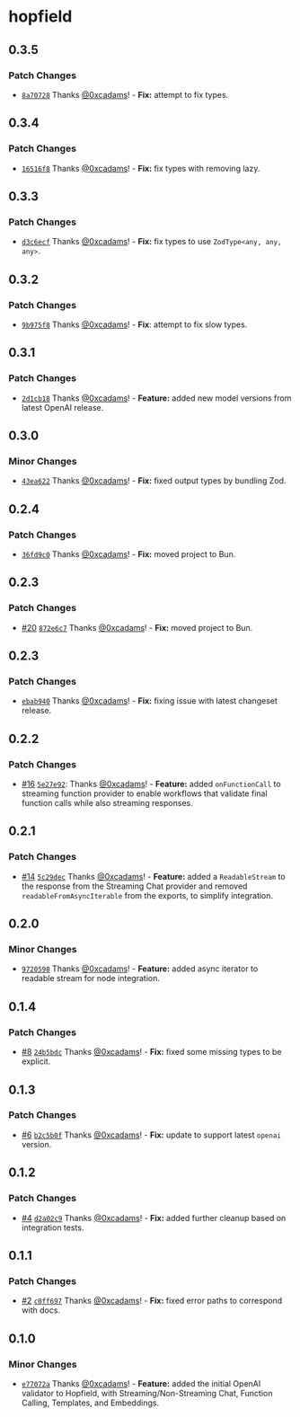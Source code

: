 # hopfield

## 0.3.5

### Patch Changes

- [`8a70728`](https://github.com/EnjoinHQ/hopfield/commit/8a70728c879c0180e526fa5a2f10a36b55102102) Thanks [@0xcadams](https://github.com/0xcadams)! - **Fix:** attempt to fix types.

## 0.3.4

### Patch Changes

- [`16516f8`](https://github.com/EnjoinHQ/hopfield/commit/16516f8d2c40c705ea0d77a5027e4d535fc04f2b) Thanks [@0xcadams](https://github.com/0xcadams)! - **Fix:** fix types with removing lazy.

## 0.3.3

### Patch Changes

- [`d3c6ecf`](https://github.com/EnjoinHQ/hopfield/commit/d3c6ecfebe4e0e7760be418a48b42cc4f93730a5) Thanks [@0xcadams](https://github.com/0xcadams)! - **Fix:** fix types to use `ZodType<any, any, any>`.

## 0.3.2

### Patch Changes

- [`9b975f8`](https://github.com/EnjoinHQ/hopfield/commit/9b975f8d06cbf51af8c431446a8e7dfaf121a79d) Thanks [@0xcadams](https://github.com/0xcadams)! - **Fix**: attempt to fix slow types.

## 0.3.1

### Patch Changes

- [`2d1cb18`](https://github.com/EnjoinHQ/hopfield/commit/2d1cb183e81bb03df791b357802b5df0457a5ccb) Thanks [@0xcadams](https://github.com/0xcadams)! - **Feature:** added new model versions from latest OpenAI release.

## 0.3.0

### Minor Changes

- [`43ea622`](https://github.com/EnjoinHQ/hopfield/commit/43ea6223b94bffce70a2d9400a000bb880825aeb) Thanks [@0xcadams](https://github.com/0xcadams)! - **Fix:** fixed output types by bundling Zod.

## 0.2.4

### Patch Changes

- [`36fd9c0`](https://github.com/EnjoinHQ/hopfield/commit/36fd9c0e8ece2f2dcf524b6752bd09b82203d130) Thanks [@0xcadams](https://github.com/0xcadams)! - **Fix:** moved project to Bun.

## 0.2.3

### Patch Changes

- [#20](https://github.com/EnjoinHQ/hopfield/pull/20) [`872e6c7`](https://github.com/EnjoinHQ/hopfield/commit/872e6c73a2a892f947d00d46d9beab2d166c4b29) Thanks [@0xcadams](https://github.com/0xcadams)! - **Fix:** moved project to Bun.

## 0.2.3

### Patch Changes

- [`ebab940`](https://github.com/EnjoinHQ/hopfield/commit/ebab9405d231677ce8d0a8d0dbf8f7e92e8bbaed) Thanks [@0xcadams](https://github.com/0xcadams)! - **Fix:** fixing issue with latest changeset release.

## 0.2.2

### Patch Changes

- [#16](https://github.com/EnjoinHQ/hopfield/pull/16) [`5e27e92`](https://github.com/EnjoinHQ/hopfield/commit/5e27e9236bd12860da6f5e9824c13ae0e12daebe): Thanks [@0xcadams](https://github.com/0xcadams)! - **Feature:** added `onFunctionCall` to streaming function provider to enable workflows that validate final function calls while also streaming responses.

## 0.2.1

### Patch Changes

- [#14](https://github.com/EnjoinHQ/hopfield/pull/14) [`5c29dec`](https://github.com/EnjoinHQ/hopfield/commit/5c29dec3ae8f0866513a9648b8f6563df5c48118) Thanks [@0xcadams](https://github.com/0xcadams)! - **Feature:** added a `ReadableStream` to the response from the Streaming Chat provider and removed `readableFromAsyncIterable`
  from the exports, to simplify integration.

## 0.2.0

### Minor Changes

- [`9720598`](https://github.com/EnjoinHQ/hopfield/commit/9720598b115a91203e6674710fa534f834611c16) Thanks [@0xcadams](https://github.com/0xcadams)! - **Feature:** added async iterator to readable stream for node integration.

## 0.1.4

### Patch Changes

- [#8](https://github.com/EnjoinHQ/hopfield/pull/8) [`24b5bdc`](https://github.com/EnjoinHQ/hopfield/commit/24b5bdcb8f9b3faaceaf99f58fe1e171e4422764) Thanks [@0xcadams](https://github.com/0xcadams)! - **Fix:** fixed some missing types to be explicit.

## 0.1.3

### Patch Changes

- [#6](https://github.com/EnjoinHQ/hopfield/pull/6) [`b2c5b0f`](https://github.com/EnjoinHQ/hopfield/commit/b2c5b0f28d3668dc468d61e15313c5d6a0a889aa) Thanks [@0xcadams](https://github.com/0xcadams)! - **Fix:** update to support latest `openai` version.

## 0.1.2

### Patch Changes

- [#4](https://github.com/EnjoinHQ/hopfield/pull/4) [`d2a02c9`](https://github.com/EnjoinHQ/hopfield/commit/d2a02c977678826557c01f25245d824ae53c249e) Thanks [@0xcadams](https://github.com/0xcadams)! - **Fix:** added further cleanup based on integration tests.

## 0.1.1

### Patch Changes

- [#2](https://github.com/EnjoinHQ/hopfield/pull/2) [`c0ff697`](https://github.com/EnjoinHQ/hopfield/commit/c0ff6971828591f61e29a7997a324834810e828e) Thanks [@0xcadams](https://github.com/0xcadams)! - **Fix:** fixed error paths to correspond with docs.

## 0.1.0

### Minor Changes

- [`e77072a`](https://github.com/EnjoinHQ/hopfield/commit/e77072a076dfb4096e83c732ec631a9cfa6a29e0) Thanks [@0xcadams](https://github.com/0xcadams)! - **Feature:** added the initial OpenAI validator to Hopfield, with Streaming/Non-Streaming Chat, Function Calling, Templates, and Embeddings.
